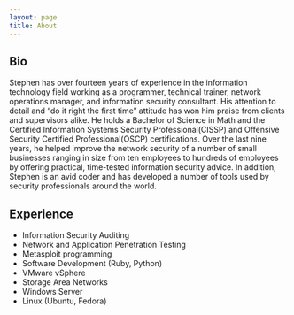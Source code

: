 ```yaml
---
layout: page
title: About
---
```


Bio
---
Stephen has over fourteen years of experience in the information technology field working as a programmer, technical trainer, network operations manager, and information security consultant. His attention to detail and “do it right the first time” attitude has won him praise from clients and supervisors alike. He holds a Bachelor of Science in Math and the Certified Information Systems Security Professional(CISSP) and Offensive Security Certified Professional(OSCP) certifications. Over the last nine years, he helped improve the network security of a number of small businesses ranging in size from ten employees to hundreds of employees by offering practical, time-tested information security advice. In addition, Stephen is an avid coder and has developed a number of tools used by security professionals around the world.

Experience
----------
* Information Security Auditing
* Network and Application Penetration Testing
* Metasploit programming
* Software Development (Ruby, Python)
* VMware vSphere
* Storage Area Networks
* Windows Server
* Linux (Ubuntu, Fedora)